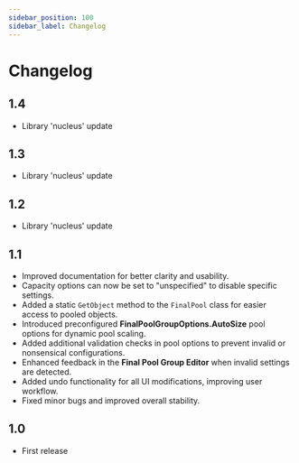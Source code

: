 ```yaml
---
sidebar_position: 100
sidebar_label: Changelog
---
```


# Changelog

## 1.4
- Library 'nucleus' update

## 1.3
- Library 'nucleus' update

## 1.2
- Library 'nucleus' update

## 1.1

- Improved documentation for better clarity and usability.
- Capacity options can now be set to "unspecified" to disable specific settings.
- Added a static `GetObject` method to the `FinalPool` class for easier access to pooled objects.
- Introduced preconfigured **FinalPoolGroupOptions.AutoSize** pool options for dynamic pool scaling.
- Added additional validation checks in pool options to prevent invalid or nonsensical configurations.
- Enhanced feedback in the **Final Pool Group Editor** when invalid settings are detected.
- Added undo functionality for all UI modifications, improving user workflow.
- Fixed minor bugs and improved overall stability.

## 1.0

- First release